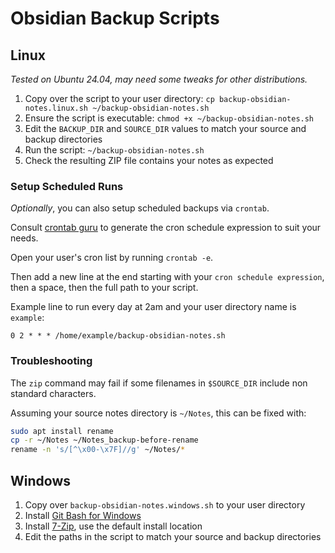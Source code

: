 # Obsidian Backup Scripts

## Linux

*Tested on Ubuntu 24.04, may need some tweaks for other distributions.*

1. Copy over the script to your user directory: `cp backup-obsidian-notes.linux.sh ~/backup-obsidian-notes.sh`
2. Ensure the script is executable: `chmod +x ~/backup-obsidian-notes.sh`
3. Edit the `BACKUP_DIR` and `SOURCE_DIR` values to match your source and backup directories
4. Run the script: `~/backup-obsidian-notes.sh`
5. Check the resulting ZIP file contains your notes as expected

### Setup Scheduled Runs

*Optionally*, you can also setup scheduled backups via `crontab`.

Consult [crontab guru](https://crontab.guru/) to generate the cron schedule expression to suit your needs.

Open your user's cron list by running `crontab -e`.

Then add a new line at the end starting with your `cron schedule expression`, then a space, then the full path to your script.

Example line to run every day at 2am and your user directory name is `example`:

```
0 2 * * * /home/example/backup-obsidian-notes.sh
```

### Troubleshooting

The `zip` command may fail if some filenames in `$SOURCE_DIR` include non standard characters.

Assuming your source notes directory is `~/Notes`, this can be fixed with:

```bash
sudo apt install rename
cp -r ~/Notes ~/Notes_backup-before-rename
rename -n 's/[^\x00-\x7F]//g' ~/Notes/*
```

## Windows

1. Copy over `backup-obsidian-notes.windows.sh` to your user directory
2. Install [Git Bash for Windows](https://git-scm.com/downloads)
3. Install [7-Zip](https://www.7-zip.org/), use the default install location
4. Edit the paths in the script to match your source and backup directories
